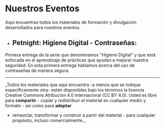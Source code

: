 # Nuestros Eventos

Aquí encuentras todos los materiales de formación y divulgación
desarrollados para nuestros eventos.

- ## Petnight: Higiene Digital - Contraseñas:
Primera entrega de la serie que denominamos "Higiene Digital" y que
está enfocada en el aprendizaje de prácticas que ayudan a mejorar
nuestra seguridad. En esta primera entrega hablamos acerca del uso de
contraseñas de manera segura.

---
_Todos los materiales que aquí encuentra -a menos que se indique
específicamente otra- están disponibles bajo los términos la
licencia Creative Commons Atribución 4.0 Internacional (CC BY
4.0). Usted es libre para **compartir** - copiar y redistribuir el
material en cualquier medio y formato - así como para **adaptar**
- remezclar, transformar y construir a partir del material - para
  cualquier propósito, incluso comercialmente._
